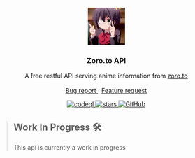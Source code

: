 <p align="center">
  <a href="https://github.com/ghoshRitesh12/zoro.to-api">
    <img src="img/img1.gif" alt="Logo" width="85" height="85">
  </a>

  <h3 align="center">Zoro.to API</h3>

  <p align="center">
    A free restful API serving anime information from <a href="https://zoro.to">zoro.to</a>
    <br/><br/>
    <a 
      href="https://github.com/ghoshRitesh12/zoro.to-api/issues/new?assignees=ghoshRitesh12&labels=bug&template=bug-report.yml"
    >
      Bug report
    </a>
    ·
    <a 
      href="https://github.com/ghoshRitesh12/zoro.to-api/issues/new?assignees=ghoshRitesh12&labels=enhancement&template=feature-request.md"
    >
      Feature request
    </a>
  </p>
  <p align="center">
    <a 
      href="https://github.com/ghoshRitesh12/zoro.to-api/actions/workflows/codeql-analysis.yml"
    >
      <img 
        src="https://github.com/ghoshRitesh12/zoro.to-api/actions/workflows/codeql-analysis.yml/badge.svg" 
        alt="codeql"
      />
    </a>
    <a 
      href="https://github.com/ghoshRitesh12/zoro.to-api"
    >
      <img 
        src="https://img.shields.io/github/stars/ghoshRitesh12/zoro.to-api" alt="stars"
      >
    </a>
    <a 
      href="https://github.com/consumet/extensions/blob/master/LICENSE"
    >
      <img 
        src="https://img.shields.io/github/license/ghoshRitesh12/zoro.to-api" alt="GitHub"
      />
    </a>
  </p>
</p>

> ## Work In Progress 🛠️
>
> This api is currently a work in progress
